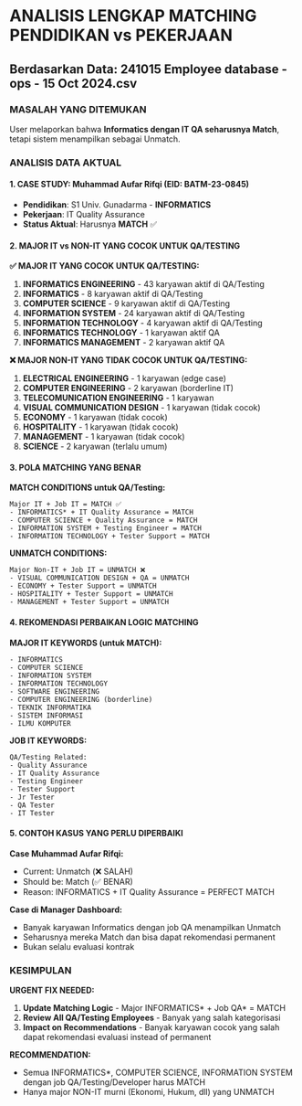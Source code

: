 # ANALISIS LENGKAP MATCHING PENDIDIKAN vs PEKERJAAN
## Berdasarkan Data: 241015 Employee database - ops - 15 Oct 2024.csv

### MASALAH YANG DITEMUKAN
User melaporkan bahwa **Informatics dengan IT QA seharusnya Match**, tetapi sistem menampilkan sebagai Unmatch.

### ANALISIS DATA AKTUAL

#### 1. CASE STUDY: Muhammad Aufar Rifqi (EID: BATM-23-0845)
- **Pendidikan**: S1 Univ. Gunadarma - **INFORMATICS**
- **Pekerjaan**: IT Quality Assurance  
- **Status Aktual**: Harusnya **MATCH** ✅

#### 2. MAJOR IT vs NON-IT YANG COCOK UNTUK QA/TESTING

**✅ MAJOR IT YANG COCOK UNTUK QA/TESTING:**
1. **INFORMATICS ENGINEERING** - 43 karyawan aktif di QA/Testing
2. **INFORMATICS** - 8 karyawan aktif di QA/Testing  
3. **COMPUTER SCIENCE** - 9 karyawan aktif di QA/Testing
4. **INFORMATION SYSTEM** - 24 karyawan aktif di QA/Testing
5. **INFORMATION TECHNOLOGY** - 4 karyawan aktif di QA/Testing
6. **INFORMATICS TECHNOLOGY** - 1 karyawan aktif QA
7. **INFORMATICS MANAGEMENT** - 2 karyawan aktif QA

**❌ MAJOR NON-IT YANG TIDAK COCOK UNTUK QA/TESTING:**
1. **ELECTRICAL ENGINEERING** - 1 karyawan (edge case)
2. **COMPUTER ENGINEERING** - 2 karyawan (borderline IT)
3. **TELECOMUNICATION ENGINEERING** - 1 karyawan
4. **VISUAL COMMUNICATION DESIGN** - 1 karyawan (tidak cocok)
5. **ECONOMY** - 1 karyawan (tidak cocok)
6. **HOSPITALITY** - 1 karyawan (tidak cocok)
7. **MANAGEMENT** - 1 karyawan (tidak cocok)
8. **SCIENCE** - 2 karyawan (terlalu umum)

#### 3. POLA MATCHING YANG BENAR

**MATCH CONDITIONS untuk QA/Testing:**
```
Major IT + Job IT = MATCH ✅
- INFORMATICS* + IT Quality Assurance = MATCH
- COMPUTER SCIENCE + Quality Assurance = MATCH  
- INFORMATION SYSTEM + Testing Engineer = MATCH
- INFORMATION TECHNOLOGY + Tester Support = MATCH
```

**UNMATCH CONDITIONS:**
```
Major Non-IT + Job IT = UNMATCH ❌
- VISUAL COMMUNICATION DESIGN + QA = UNMATCH
- ECONOMY + Tester Support = UNMATCH
- HOSPITALITY + Tester Support = UNMATCH
- MANAGEMENT + Tester Support = UNMATCH
```

#### 4. REKOMENDASI PERBAIKAN LOGIC MATCHING

**MAJOR IT KEYWORDS (untuk MATCH):**
```
- INFORMATICS
- COMPUTER SCIENCE  
- INFORMATION SYSTEM
- INFORMATION TECHNOLOGY
- SOFTWARE ENGINEERING
- COMPUTER ENGINEERING (borderline)
- TEKNIK INFORMATIKA
- SISTEM INFORMASI
- ILMU KOMPUTER
```

**JOB IT KEYWORDS:**
```
QA/Testing Related:
- Quality Assurance
- IT Quality Assurance  
- Testing Engineer
- Tester Support
- Jr Tester
- QA Tester
- IT Tester
```

#### 5. CONTOH KASUS YANG PERLU DIPERBAIKI

**Case Muhammad Aufar Rifqi:**
- Current: Unmatch (❌ SALAH)
- Should be: Match (✅ BENAR)
- Reason: INFORMATICS + IT Quality Assurance = PERFECT MATCH

**Case di Manager Dashboard:**
- Banyak karyawan Informatics dengan job QA menampilkan Unmatch
- Seharusnya mereka Match dan bisa dapat rekomendasi permanent
- Bukan selalu evaluasi kontrak

### KESIMPULAN

**URGENT FIX NEEDED:**
1. **Update Matching Logic** - Major INFORMATICS* + Job QA* = MATCH
2. **Review All QA/Testing Employees** - Banyak yang salah kategorisasi  
3. **Impact on Recommendations** - Banyak karyawan cocok yang salah dapat rekomendasi evaluasi instead of permanent

**RECOMMENDATION:**
- Semua INFORMATICS*, COMPUTER SCIENCE, INFORMATION SYSTEM dengan job QA/Testing/Developer harus MATCH
- Hanya major NON-IT murni (Ekonomi, Hukum, dll) yang UNMATCH 